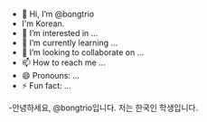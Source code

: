 - 👋 Hi, I’m @bongtrio
- I'm Korean.
- 👀 I’m interested in ...
- 🌱 I’m currently learning ...
- 💞️ I’m looking to collaborate on ...
- 📫 How to reach me ...
- 😄 Pronouns: ...
- ⚡ Fun fact: ...

-안녕하세요, @bongtrio입니다.
저는 한국인 학생입니다.

<!---
bongtrio/bongtrio is a ✨ special ✨ repository because its `README.md` (this file) appears on your GitHub profile.
You can click the Preview link to take a look at your changes.
--->
